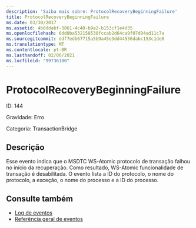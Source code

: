 ```yaml
---
description: 'Saiba mais sobre: ProtocolRecoveryBeginningFailure'
title: ProtocolRecoveryBeginningFailure
ms.date: 03/30/2017
ms.assetid: 4b6ddabf-3861-4c40-b9a2-b153cf1e4d35
ms.openlocfilehash: 6dd0ba532158538fccab2d64ca9f07d94ad11c7a
ms.sourcegitcommit: ddf7edb67715a5b9a45e3dd44536dabc153c1de0
ms.translationtype: MT
ms.contentlocale: pt-BR
ms.lasthandoff: 02/06/2021
ms.locfileid: "99736180"
---
```

# <a name="protocolrecoverybeginningfailure"></a>ProtocolRecoveryBeginningFailure

ID: 144  
  
 Gravidade: Erro  
  
 Categoria: TransactionBridge  
  
## <a name="description"></a>Descrição  

 Esse evento indica que o MSDTC WS-Atomic protocolo de transação falhou no início da recuperação. Como resultado, WS-Atomic funcionalidade de transação é desabilitada. O evento lista a ID do protocolo, o nome do protocolo, a exceção, o nome do processo e a ID do processo.  
  
## <a name="see-also"></a>Consulte também

- [Log de eventos](index.md)
- [Referência geral de eventos](events-general-reference.md)
